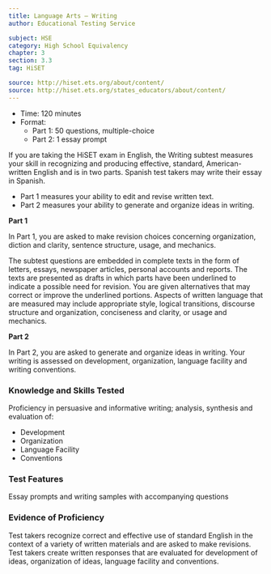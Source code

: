 ```yaml
---
title: Language Arts – Writing
author: Educational Testing Service

subject: HSE
category: High School Equivalency
chapter: 3
section: 3.3
tag: HiSET

source: http://hiset.ets.org/about/content/
source: http://hiset.ets.org/states_educators/about/content/
---
```

  * Time: 120 minutes
  * Format:
    * Part 1: 50 questions, multiple-choice
    * Part 2: 1 essay prompt

If you are taking the HiSET exam in English, the Writing subtest measures your skill in recognizing and producing effective, standard, American-written English and is in two parts. Spanish test takers may write their essay in Spanish.

  * Part 1 measures your ability to edit and revise written text.
  * Part 2 measures your ability to generate and organize ideas in writing.
  
**Part 1**

In Part 1, you are asked to make revision choices concerning organization, diction and clarity, sentence structure, usage, and mechanics.

The subtest questions are embedded in complete texts in the form of letters, essays, newspaper articles, personal accounts and reports. The texts are presented as drafts in which parts have been underlined to indicate a possible need for revision. You are given alternatives that may correct or improve the underlined portions. Aspects of written language that are measured may include appropriate style, logical transitions, discourse structure and organization, conciseness and clarity, or usage and mechanics.

**Part 2**

In Part 2, you are asked to generate and organize ideas in writing. Your writing is assessed on development, organization, language facility and writing conventions.

### Knowledge and Skills Tested

Proficiency in persuasive and informative writing; analysis, synthesis and evaluation of:

  * Development
  * Organization
  * Language Facility
  * Conventions

### Test Features

Essay prompts and writing samples with accompanying questions

### Evidence of Proficiency

Test takers recognize correct and effective use of standard English in the context of a variety of written materials and are asked to make revisions. Test takers create written responses that are evaluated for development of ideas, organization of ideas, language facility and conventions.